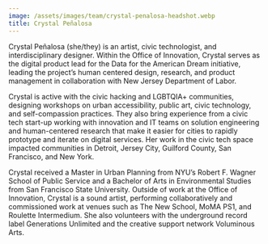 ```yaml
---
image: /assets/images/team/crystal-penalosa-headshot.webp
title: Crystal Peñalosa
---
```


Crystal Peñalosa (she/they) is an artist, civic technologist, and interdisciplinary designer. Within the Office of Innovation, Crystal serves as the digital product lead for the Data for the American Dream initiative, leading the project’s human centered design, research, and product management in collaboration with New Jersey Department of Labor.

Crystal is active with the civic hacking and LGBTQIA+ communities, designing workshops on urban accessibility, public art, civic technology, and self-compassion practices. They also bring experience from a civic tech start-up working with innovation and IT teams on solution engineering and human-centered research that make it easier for cities to rapidly prototype and iterate on digital services. Her work in the civic tech space impacted communities in Detroit, Jersey City, Guilford County, San Francisco, and New York.

Crystal received a Master in Urban Planning from NYU’s Robert F. Wagner School of Public Service and a Bachelor of Arts in Environmental Studies from San Francisco State University. Outside of work at the Office of Innovation, Crystal is a sound artist, performing collaboratively and commissioned work at venues such as The New School, MoMA PS1, and Roulette Intermedium. She also volunteers with the underground record label Generations Unlimited and the creative support network Voluminous Arts.
